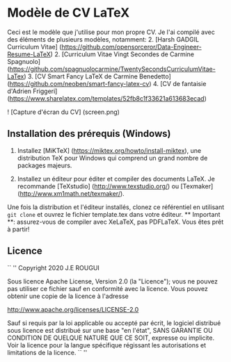 # Modèle de CV LaTeX

Ceci est le modèle que j'utilise pour mon propre CV. Je l'ai compilé avec des éléments de plusieurs modèles, notamment:
2. [Harsh GADGIL Curriculum Vitae] (https://github.com/opensorceror/Data-Engineer-Resume-LaTeX)
2. [Curriculum Vitae Vingt Secondes de Carmine Spagnuolo] (https://github.com/spagnuolocarmine/TwentySecondsCurriculumVitae-LaTex)
3. [CV Smart Fancy LaTeX de Carmine Benedetto] (https://github.com/neoben/smart-fancy-latex-cv)
4. [CV de fantaisie d'Adrien Friggeri] (https://www.sharelatex.com/templates/52fb8c1f33621a613683ecad)

! [Capture d'écran du CV] (screen.png)

## Installation des prérequis (Windows)

1. Installez [MiKTeX] (https://miktex.org/howto/install-miktex), une distribution TeX pour Windows qui comprend un grand nombre de packages majeurs.

2. Installez un éditeur pour éditer et compiler des documents LaTeX. Je recommande [TeXstudio] (http://www.texstudio.org/) ou [Texmaker] (http://www.xm1math.net/texmaker/).

Une fois la distribution et l'éditeur installés, clonez ce référentiel en utilisant `git clone` et ouvrez le fichier template.tex dans votre éditeur. ** Important **: assurez-vous de compiler avec XeLaTeX, pas PDFLaTeX. Vous êtes prêt à partir!

## Licence

`` ''
Copyright 2020 J.E ROUGUI

Sous licence Apache License, Version 2.0 (la "Licence");
vous ne pouvez pas utiliser ce fichier sauf en conformité avec la licence.
Vous pouvez obtenir une copie de la licence à l'adresse

   http://www.apache.org/licenses/LICENSE-2.0

Sauf si requis par la loi applicable ou accepté par écrit, le logiciel
distribué sous licence est distribué sur une base "en l'état",
SANS GARANTIE OU CONDITION DE QUELQUE NATURE QUE CE SOIT, expresse ou implicite.
Voir la licence pour la langue spécifique régissant les autorisations et
limitations de la licence.
`` ''